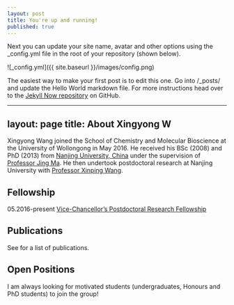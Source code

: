 ```yaml
---
layout: post
title: You're up and running!
published: true
---
```


Next you can update your site name, avatar and other options using the _config.yml file in the root of your repository (shown below).

![_config.yml]({{ site.baseurl }}/images/config.png)

The easiest way to make your first post is to edit this one. Go into /_posts/ and update the Hello World markdown file. For more instructions head over to the [Jekyll Now repository](https://github.com/barryclark/jekyll-now) on GitHub.

---
layout: page
title: <i class="fas fa-user"></i> About Xingyong W
---

Xingyong Wang joined the School of Chemistry and Molecular Bioscience at the University of Wollongong in May 2016. 
He received his BSc (2008) and PhD (2013) from [Nanjing University, China](http://www.nju.edu.cn) under the supervision of [Professor Jing Ma](http://itcc.nju.edu.cn/~majing/).
He then undertook postdoctoral research at Nanjing University with [Professor Xinping Wang](http://hysz.nju.edu.cn/xpwang/).

## Fellowship
05.2016-present [Vice-Chancellor’s Postdoctoral Research Fellowship](http://www.uow.edu.au/research/rso/grants/vcfellowships/index.html)

## Publications
See [<i class="ai ai-researchgate-square ai-1x"></i>](https://www.researchgate.net/profile/Xingyong_Wang) for a list of publications.

## Open Positions
I am always looking for motivated students (undergraduates, Honours and PhD students) to join the group!
